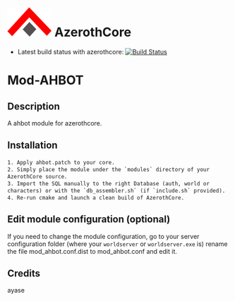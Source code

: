 # ![logo](https://raw.githubusercontent.com/azerothcore/azerothcore.github.io/master/images/logo-github.png) AzerothCore
- Latest build status with azerothcore: [![Build Status](https://travis-ci.org/azerothcore/mod-ah-bot.svg?branch=master)](https://travis-ci.org/azerothcore/mod-ah-bot)
# Mod-AHBOT


## Description

A ahbot module for azerothcore.


## Installation

```
1. Apply ahbot.patch to your core.
2. Simply place the module under the `modules` directory of your AzerothCore source. 
3. Import the SQL manually to the right Database (auth, world or characters) or with the `db_assembler.sh` (if `include.sh` provided).
4. Re-run cmake and launch a clean build of AzerothCore.
```

## Edit module configuration (optional)

If you need to change the module configuration, go to your server configuration folder (where your `worldserver` or `worldserver.exe` is)
rename the file mod_ahbot.conf.dist to mod_ahbot.conf and edit it.


## Credits
ayase

